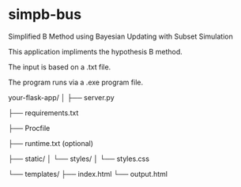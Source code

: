 # simpb-bus
Simplified B Method using Bayesian Updating with Subset Simulation 

This application impliments the hypothesis B method.

The input is based on a .txt file. 

The program runs via a .exe program file.

your-flask-app/
│
├── server.py

├── requirements.txt

├── Procfile

├── runtime.txt (optional)

├── static/
│   └── styles/
│       └── styles.css

└── templates/
    ├── index.html
    └── output.html
